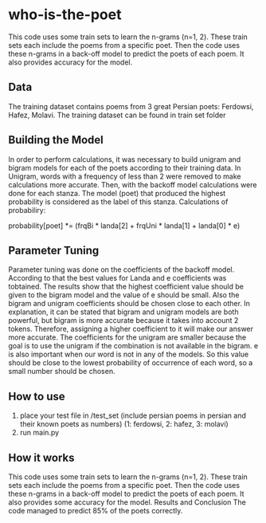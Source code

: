 # who-is-the-poet
This code uses some train sets to learn the n-grams (n=1, 2). These train sets each include the poems from a specific poet. Then the code uses these n-grams in a back-off model to predict the poets of each poem. It also provides accuracy for the model.

## Data
The training dataset contains poems from 3 great Persian poets: Ferdowsi, Hafez, Molavi. The training dataset can be found in train set folder

## Building the Model
In order to perform calculations, it was necessary to build unigram and bigram models for each of the poets according to their training data. In Unigram, words with a frequency of less than 2 were removed to make calculations more accurate. Then, with the backoff model calculations were done for each stanza. The model (poet) that produced the highest probability is considered as the label of this stanza. Calculations of probabiliry:

probability[poet] *= (frqBi * landa[2] + frqUni * landa[1] + landa[0] * e)
## Parameter Tuning
Parameter tuning was done on the coefficients of the backoff model. According to that the best values for Landa and e coefficients was tobtained. The results show that the highest coefficient value should be given to the bigram model and the value of e should be small. Also the bigram and unigram coefficients should be chosen close to each other. In explanation, it can be stated that bigram and unigram models are both powerful, but bigram is more accurate because it takes into account 2 tokens. Therefore, assigning a higher coefficient to it will make our answer more accurate. The coefficients for the unigram are smaller because the goal is to use the unigram if the combination is not available in the bigram. e is also important when our word is not in any of the models. So this value should be close to the lowest probability of occurrence of each word, so a small number should be chosen.

## How to use
1. place your test file in /test_set (include persian poems in persian and their known poets as numbers)
(1: ferdowsi, 2: hafez, 3: molavi)
2. run main.py

## How it works
This code uses some train sets to learn the n-grams (n=1, 2). These train sets each include the poems from a specific poet. Then the code uses these n-grams in a back-off model to predict the poets of each poem. It also provides some accuracy for the model.
Results and Conclusion
The code managed to predict 85% of the poets correctly.
